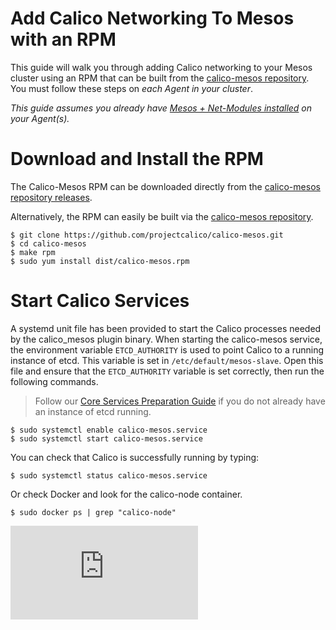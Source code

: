 # Add Calico Networking To Mesos with an RPM
This guide will walk you through adding Calico networking to your Mesos cluster using an RPM that can be built from the [calico-mesos repository](https://github.com/projectcalico/calico-mesos). You must follow these steps on *each Agent in your cluster*.

*This guide assumes you already have [Mesos + Net-Modules installed](https://github.com/projectcalico/calico-docker/tree/master/docs/mesos#mesos--netmodules) on your Agent(s).* 

# Download and Install the RPM
The Calico-Mesos RPM can be downloaded directly from the [calico-mesos repository releases](https://github.com/projectcalico/calico-mesos/releases/latest).

Alternatively, the RPM can easily be built via the [calico-mesos repository](https://github.com/projectcalico/calico-mesos).

    $ git clone https://github.com/projectcalico/calico-mesos.git
    $ cd calico-mesos
    $ make rpm
    $ sudo yum install dist/calico-mesos.rpm

# Start Calico Services
A systemd unit file has been provided to start the Calico processes needed by the calico_mesos plugin binary. When starting the calico-mesos service, the environment variable `ETCD_AUTHORITY` is used to point Calico to a running instance of etcd. This variable is set in `/etc/default/mesos-slave`. Open this file and ensure that the `ETCD_AUTHORITY` variable is set correctly, then run the following commands.

> Follow our [Core Services Preparation Guide](PrepareCoreServices.md) if you do not already have an instance of etcd running.

    $ sudo systemctl enable calico-mesos.service
    $ sudo systemctl start calico-mesos.service

You can check that Calico is successfully running by typing:

    $ sudo systemctl status calico-mesos.service

Or check Docker and look for the calico-node container.

    $ sudo docker ps | grep "calico-node"
[![Analytics](https://ga-beacon.appspot.com/UA-52125893-3/calico-docker/docs/mesos/RpmInstallCalico.md?pixel)](https://github.com/igrigorik/ga-beacon)
